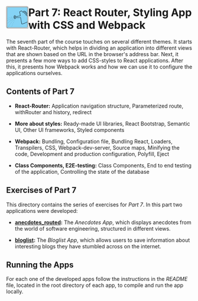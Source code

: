 <h1>
<img src="https://raw.githubusercontent.com/katerina-tziala/fullstackopen2019/master/documentation_images/part7_logo.png" alt="part logo" width="60" height="60" align="left" >
Part 7: React Router, Styling App with CSS and Webpack<br/>
</h1>

The seventh part of the course touches on several different themes. It starts with React-Router, which helps in dividing an application into different views that are shown based on the URL in the browser's address bar. Next, it presents a few more ways to add CSS-styles to React applications. After this, it presents how Webpack works and how we can use it to configure the applications ourselves.

## Contents of Part 7

* **React-Router:** Application navigation structure, Parameterized route, withRouter and history, redirect

* **More about styles:** Ready-made UI libraries, React Bootstrap, Semantic UI, Other UI frameworks, Styled components

* **Webpack:** Bundling, Configuration file, Bundling React, Loaders, Transpilers, CSS, Webpack-dev-server, Source maps, Minifying the code, Development and production configuration, Polyfill, Eject

* **Class Components, E2E-testing:** Class Components, End to end testing of the application, Controlling the state of the database


## Exercises of Part 7

This directory contains the series of exercises for *Part 7*. In this part two applications were developed:

* [**anecdotes_routed**](https://github.com/katerina-tziala/fullstackopen2019/tree/master/part7/anecdotes_routed)**:** The *Anecdotes App*, which displays anecdotes from the world of software engineering, structured in different views. 

* [**bloglist**](https://github.com/katerina-tziala/fullstackopen2019/tree/master/part7/bloglist)**:** The *Bloglist App*, which allows users to save information about interesting blogs they have stumbled across on the internet. 


## Running the Apps

For each one of the developed apps follow the instructions in the *README* file, located in the root directory of each app, to compile and run the app locally.
